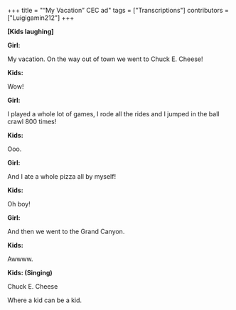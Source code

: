 +++
title = "“My Vacation” CEC ad"
tags = ["Transcriptions"]
contributors = ["Luigigamin212"]
+++

**[Kids laughing]**

**Girl:**

My vacation. On the way out of town we went to Chuck E. Cheese! 

**Kids:**

Wow! 

**Girl:**

I played a whole lot of games, I rode all the rides and I jumped in the ball crawl 800 times! 

**Kids:**

Ooo. 

**Girl:**

And I ate a whole pizza all by myself! 

**Kids:**

Oh boy! 

**Girl:**

And then we went to the Grand Canyon. 

**Kids:**

Awwww.

**Kids: (Singing)**

Chuck E. Cheese

Where a kid can be a kid. 
